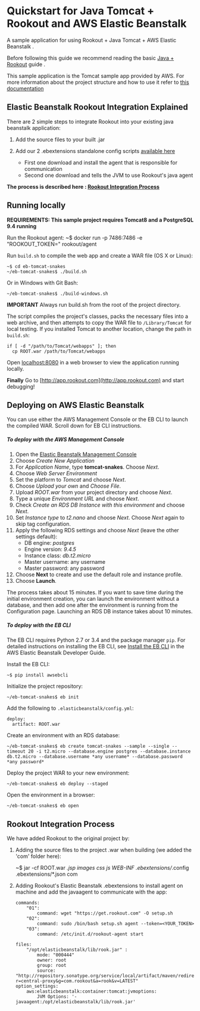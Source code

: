 # Quickstart for Java Tomcat + Rookout and AWS Elastic Beanstalk

A sample application for using Rookout + Java Tomcat + AWS Elastic Beanstalk .

Before following this guide we recommend reading the basic [Java + Rookout] guide .

This sample application is the Tomcat sample app provided by AWS.
For more information about the project structure and how to use it refer to [this documentation](https://github.com/Rookout/deployment-examples/tree/master/java-tomcat-elasticbeanstalk/eb-tomcat-snakes/README.md)

## Elastic Beanstalk Rookout Integration Explained

There are 2 simple steps to integrate Rookout into your existing java beanstalk application:

1. Add the source files to your built .jar

2. Add our 2 .ebextensions standalone config scripts [available here](https://github.com/Rookout/deployment-examples/tree/master/java-tomcat-elasticbeanstalk/.ebextensions)
    * First one download and install the agent that is responsible for communication
    * Second one download and tells the JVM to use Rookout's java agent

__The process is described here : [Rookout Integration Process](#rookout-integration-process)__


## Running locally
__REQUIREMENTS: This sample project requires Tomcat8 and a PostgreSQL 9.4 running__

Run the Rookout agent:
    ~$ docker run -p 7486:7486 -e "ROOKOUT_TOKEN=<Your-Token>" rookout/agent

Run ``build.sh`` to compile the web app and create a WAR file (OS X or Linux):

	~$ cd eb-tomcat-snakes
	~/eb-tomcat-snakes$ ./build.sh

Or in Windows with Git Bash:

	~/eb-tomcat-snakes$ ./build-windows.sh

**IMPORTANT**
Always run build.sh from the root of the project directory.

The script compiles the project's classes, packs the necessary files into a web archive, and then attempts to copy the WAR file to ``/Library/Tomcat`` for local testing. If you installed Tomcat to another location, change the path in ``build.sh``:

	if [ -d "/path/to/Tomcat/webapps" ]; then
	  cp ROOT.war /path/to/Tomcat/webapps

Open [localhost:8080](http://localhost:8080/) in a web browser to view the application running locally.

**Finally** Go to [http://app.rookout.com](http://app.rookout.com) and start debugging! 


## Deploying on AWS Elastic Beanstalk

You can use either the AWS Management Console or the EB CLI to launch the compiled WAR. Scroll down for EB CLI instructions.

##### To deploy with the AWS Management Console
1. Open the [Elastic Beanstalk Management Console](https://console.aws.amazon.com/elasticbeanstalk/home)
2. Choose *Create New Application*
3. For *Application Name*, type **tomcat-snakes**. Choose *Next*.
4. Choose *Web Server Environment*
5. Set the platform to *Tomcat* and choose *Next*.
6. Choose *Upload your own* and *Choose File*.
7. Upload *ROOT.war* from your project directory and choose *Next*.
8. Type a unique *Environment URL* and choose *Next*.
9. Check *Create an RDS DB Instance with this environment* and choose *Next*.
10. Set *Instance type* to *t2.nano* and choose *Next*. Choose *Next* again to skip tag configuration.
11. Apply the following RDS settings and choose *Next* (leave the other settings default):
    - DB engine: *postgres*
    - Engine version: *9.4.5*
    - Instance class: *db.t2.micro*
    - Master username: any username
    - Master password: any password
12. Choose **Next** to create and use the default role and instance profile. 
13. Choose **Launch**.

The process takes about 15 minutes. If you want to save time during the initial environment creation, you can launch the environment without a database, and then add one after the environment is running from the Configuration page. Launching an RDS DB instance takes about 10 minutes.

##### To deploy with the EB CLI

The EB CLI requires Python 2.7 or 3.4 and the package manager ``pip``. For detailed instructions on installing the EB CLI, see [Install the EB CLI](http://docs.aws.amazon.com/elasticbeanstalk/latest/dg/eb-cli3-install.html) in the AWS Elastic Beanstalk Developer Guide.

Install the EB CLI:

	~$ pip install awsebcli

Initialize the project repository:

	~/eb-tomcat-snakes$ eb init

Add the following to ``.elasticbeanstalk/config.yml``:

	deploy:
	  artifact: ROOT.war

Create an environment with an RDS database:

	~/eb-tomcat-snakes$ eb create tomcat-snakes --sample --single --timeout 20 -i t2.micro --database.engine postgres --database.instance db.t2.micro --database.username *any username* --database.password *any password*

Deploy the project WAR to your new environment:

	~/eb-tomcat-snakes$ eb deploy --staged

Open the environment in a browser:

	~/eb-tomcat-snakes$ eb open


## Rookout Integration Process
We have added Rookout to the original project by:
1. Adding the source files to the project .war when building (we added the 'com' folder here):
    
    ~$ jar -cf ROOT.war *.jsp images css js WEB-INF .ebextensions/*.config .ebextensions/*.json com

2. Adding Rookout's Elastic Beanstalk .ebextensions to install agent on machine and add the javaagent to communicate with the app:
    ```
    commands: 
        "01": 
            command: wget "https://get.rookout.com" -O setup.sh
        "02": 
            command: sudo /bin/bash setup.sh agent --token=<YOUR_TOKEN>
        "03": 
            command: /etc/init.d/rookout-agent start
    ```
    ```
    files:
        "/opt/elasticbeanstalk/lib/rook.jar" :
            mode: "000444"
            owner: root
            group: root
            source: "http://repository.sonatype.org/service/local/artifact/maven/redirect?r=central-proxy&g=com.rookout&a=rook&v=LATEST"
    option_settings:
        aws:elasticbeanstalk:container:tomcat:jvmoptions:
            JVM Options: '-javaagent:/opt/elasticbeanstalk/lib/rook.jar'
    ```

[Java + Rookout]: https://rookout.github.io/tutorials/java
[maven central]: https://mvnrepository.com/artifact/com.rookout/rook